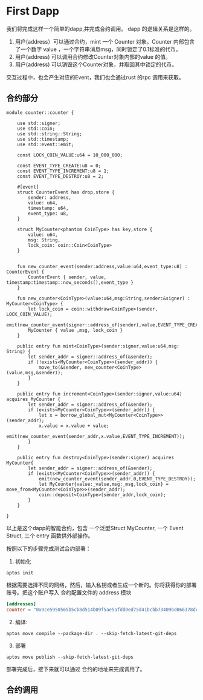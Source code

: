 # First Dapp

我们将完成这样一个简单的dapp,并完成合约调用。
dapp 的逻辑关系是这样的。

1. 用户(address）可以通过合约，mint 一个 Counter 对象。Counter 内部包含了一个数字 value ，一个字符串消息msg，同时锁定了0.1标准的代币。
2. 用户(address) 可以调用合约修改Counter对象内部的value 的值。
3. 用户(address) 可以销毁这个Counter对象，并取回其中锁定的代币。

交互过程中，也会产生对应的Event，我们也会通过rust 的rpc 调用来获取。

## 合约部分

```move
module counter::counter {

    use std::signer;
    use std::coin;
    use std::string::String;
    use std::timestamp;
    use std::event::emit;

    const LOCK_COIN_VALUE:u64 = 10_000_000;

    const EVENT_TYPE_CREATE:u8 = 0;
    const EVENT_TYPE_INCREMENT:u8 = 1;
    const EVENT_TYPE_DESTROY:u8 = 2;

    #[event]
    struct CounterEvent has drop,store {
        sender: address,
        value: u64,
        timestamp: u64,
        event_type: u8,
    }

    struct MyCounter<phantom CoinType> has key,store {
        value: u64,
        msg: String,
        lock_coin: coin::Coin<CoinType>
    }


    fun new_counter_event(sender:address,value:u64,event_type:u8) : CounterEvent {
        CounterEvent { sender, value, timestamp:timestamp::now_seconds(),event_type }
    }
    
    fun new_counter<CoinType>(value:u64,msg:String,sender:&signer) : MyCounter<CoinType> {
        let lock_coin = coin::withdraw<CoinType>(sender, LOCK_COIN_VALUE);
        emit(new_counter_event(signer::address_of(sender),value,EVENT_TYPE_CREATE));
        MyCounter { value ,msg, lock_coin }
    }

    public entry fun mint<CoinType>(sender:signer,value:u64,msg: String) {
        let sender_addr = signer::address_of(&sender);
        if (!exists<MyCounter<CoinType>>(sender_addr)) {
            move_to(&sender, new_counter<CoinType>(value,msg,&sender));
        }
    }

    public entry fun increment<CoinType>(sender:signer,value:u64) acquires MyCounter {
        let sender_addr = signer::address_of(&sender);
        if (exists<MyCounter<CoinType>>(sender_addr)) {
            let x = borrow_global_mut<MyCounter<CoinType>>(sender_addr);
            x.value = x.value + value;
            emit(new_counter_event(sender_addr,x.value,EVENT_TYPE_INCREMENT));
        }
    }

    public entry fun destroy<CoinType>(sender:signer) acquires MyCounter{
        let sender_addr = signer::address_of(&sender);
        if (exists<MyCounter<CoinType>>(sender_addr)) {
            emit(new_counter_event(sender_addr,0,EVENT_TYPE_DESTROY));
            let MyCounter{value:_value,msg:_msg,lock_coin} = move_from<MyCounter<CoinType>>(sender_addr);
            coin::deposit<CoinType>(sender_addr,lock_coin);
        }
    }

}
```

以上是这个dapp的智能合约，包含 一个泛型Struct MyCounter, 一个 Event Struct, 三个 entry 函数供外部操作。

按照以下的步骤完成测试合约部署：

1. 初始化

```shell
aptos init 
```

根据需要选择不同的网络，然后，输入私钥或者生成一个新的。你将获得你的部署账号。把这个账户写入 合约配置文件的 address 模块

```toml
[addresses]
counter = "0x9ce5950565b5cb8d514b09f5ae5afdd0ed75d41bcbb73409bd066378dcd4b7f3"
```

2. 编译:

```shell
aptos move compile --package-dir . --skip-fetch-latest-git-deps 
```

3. 部署

```shell
aptos move publish --skip-fetch-latest-git-deps
```

部署完成后，接下来就可以通过 合约的地址来完成调用了。

## 合约调用